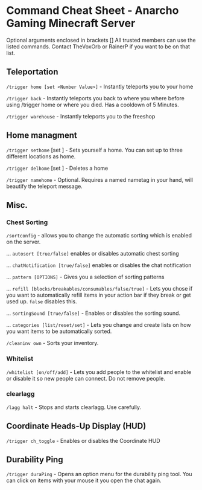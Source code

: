 # Command Cheat Sheet - Anarcho Gaming Minecraft Server

Optional arguments enclosed in brackets []
All trusted members can use the listed commands. Contact TheVoxOrb or RainerP if you want to be on that list.

## Teleportation
`/trigger home [set <Number Value>]` - Instantly teleports you to your home  

`/trigger back` - Instantly teleports you back to where you where before using /trigger home or where you died. Has a cooldown of 5 Minutes.  

`/trigger warehouse` - Instantly teleports you to the freeshop  


## Home managment
`/trigger sethome` [set <Number Value>] - Sets yourself a home. You can set up to three different locations as home.  

`/trigger delhome` [set <Number Value>] - Deletes a home  

`/trigger namehome` - Optional. Requires a named nametag in your hand, will beautify the teleport message.  


## Misc.

### Chest Sorting
`/sortconfig` - allows you to change the automatic sorting which is enabled on the server.  

... `autosort [true/false]` enables or disables automatic chest sorting  

... `chatNotification [true/false]` enables or disables the chat notification  

... `pattern [OPTIONS]` - Gives you a selection of sorting patterns  

... `refill [blocks/breakables/consumables/false/true]` - Lets you chose if you want to automatically refill items in your action bar if they break or get used up. `false` disables this.  

... `sortingSound [true/false]` - Enables or disables the sorting sound.  

... `categories [list/reset/set]` - Lets you change and create lists on how you want items to be automatically sorted.  

`/cleaninv own` - Sorts your inventory.  


### Whitelist
`/whitelist [on/off/add]` - Lets you add people to the whitelist and enable or disable it so new people can connect. Do not remove people.  


### clearlagg
`/lagg halt` - Stops and starts clearlagg. Use carefully.  


## Coordinate Heads-Up Display (HUD)
`/trigger ch_toggle` - Enables or disables the Coordinate HUD  


## Durability Ping
`/trigger duraPing` - Opens an option menu for the durability ping tool. You can click on items with your mouse it you open the chat again.  
